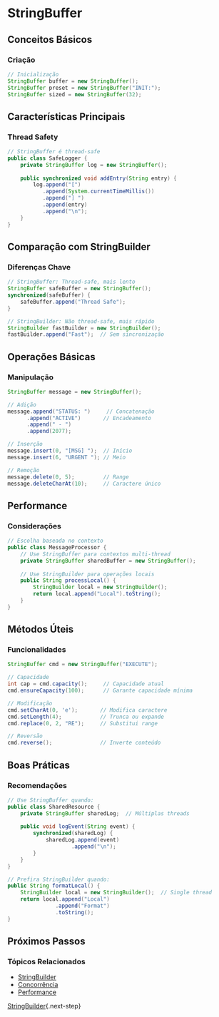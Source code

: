 # StringBuffer

## Conceitos Básicos

### Criação
```java
// Inicialização
StringBuffer buffer = new StringBuffer();
StringBuffer preset = new StringBuffer("INIT:");
StringBuffer sized = new StringBuffer(32);
```

## Características Principais

### Thread Safety
```java
// StringBuffer é thread-safe
public class SafeLogger {
    private StringBuffer log = new StringBuffer();
    
    public synchronized void addEntry(String entry) {
        log.append("[")
           .append(System.currentTimeMillis())
           .append("] ")
           .append(entry)
           .append("\n");
    }
}
```

## Comparação com StringBuilder

### Diferenças Chave
```java
// StringBuffer: Thread-safe, mais lento
StringBuffer safeBuffer = new StringBuffer();
synchronized(safeBuffer) {
    safeBuffer.append("Thread Safe");
}

// StringBuilder: Não thread-safe, mais rápido
StringBuilder fastBuilder = new StringBuilder();
fastBuilder.append("Fast");  // Sem sincronização
```

## Operações Básicas

### Manipulação
```java
StringBuffer message = new StringBuffer();

// Adição
message.append("STATUS: ")     // Concatenação
      .append("ACTIVE")       // Encadeamento
      .append(" - ")
      .append(2077);

// Inserção
message.insert(0, "[MSG] ");  // Início
message.insert(6, "URGENT "); // Meio

// Remoção
message.delete(0, 5);         // Range
message.deleteCharAt(10);     // Caractere único
```

## Performance

### Considerações
```java
// Escolha baseada no contexto
public class MessageProcessor {
    // Use StringBuffer para contextos multi-thread
    private StringBuffer sharedBuffer = new StringBuffer();
    
    // Use StringBuilder para operações locais
    public String processLocal() {
        StringBuilder local = new StringBuilder();
        return local.append("Local").toString();
    }
}
```

## Métodos Úteis

### Funcionalidades
```java
StringBuffer cmd = new StringBuffer("EXECUTE");

// Capacidade
int cap = cmd.capacity();     // Capacidade atual
cmd.ensureCapacity(100);      // Garante capacidade mínima

// Modificação
cmd.setCharAt(0, 'e');       // Modifica caractere
cmd.setLength(4);            // Trunca ou expande
cmd.replace(0, 2, "RE");     // Substitui range

// Reversão
cmd.reverse();               // Inverte conteúdo
```

## Boas Práticas

### Recomendações
```java
// Use StringBuffer quando:
public class SharedResource {
    private StringBuffer sharedLog;  // Múltiplas threads
    
    public void logEvent(String event) {
        synchronized(sharedLog) {
            sharedLog.append(event)
                    .append("\n");
        }
    }
}

// Prefira StringBuilder quando:
public String formatLocal() {
    StringBuilder local = new StringBuilder();  // Single thread
    return local.append("Local")
               .append("Format")
               .toString();
}
```

## Próximos Passos

### Tópicos Relacionados
- [StringBuilder](string-builder.md)
- [Concorrência](concurrency.md)
- [Performance](performance.md)

[StringBuilder](string-builder.md){.next-step}